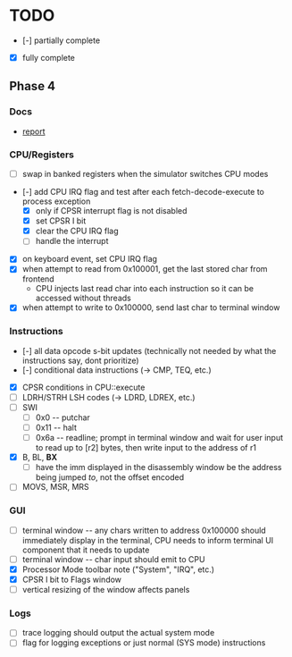 # TODO

- [-] partially complete
- [x] fully complete

## Phase 4

### Docs

- [report](https://protect.bju.edu/cps/courses/armsim-project/exec2/report.html)

### CPU/Registers

- [ ] swap in banked registers when the simulator switches CPU modes
- [-] add CPU IRQ flag and test after each fetch-decode-execute to process exception
  - [x] only if CPSR interrupt flag is not disabled
  - [x] set CPSR I bit
  - [x] clear the CPU IRQ flag
  - [ ] handle the interrupt
- [x] on keyboard event, set CPU IRQ flag
- [x] when attempt to read from 0x100001, get the last stored char from frontend
  - CPU injects last read char into each instruction so it can be accessed without threads
- [x] when attempt to write to 0x100000, send last char to terminal window

### Instructions  

- [-] all data opcode s-bit updates (technically not needed by what the instructions say, dont prioritize)
- [-] conditional data instructions (-> CMP, TEQ, etc.)
- [x] CPSR conditions in CPU::execute
- [ ] LDRH/STRH LSH codes (-> LDRD, LDREX, etc.)
- [ ] SWI
  - [ ] 0x0  -- putchar
  - [ ] 0x11 -- halt
  - [ ] 0x6a -- readline; prompt in terminal window and wait for user input to read up to [r2] bytes, then write input to the address of r1
- [x] B, BL, **BX**
  - [ ] have the imm displayed in the disassembly window be the address being jumped *to*, not the offset encoded
- [ ] MOVS, MSR, MRS

### GUI

- [ ] terminal window -- any chars written to address 0x100000 should immediately display in the terminal, CPU needs to inform terminal UI component that it needs to update
- [ ] terminal window -- char input should emit to CPU
- [x] Processor Mode toolbar note ("System", "IRQ", etc.)
- [x] CPSR I bit to Flags window
- [ ] vertical resizing of the window affects panels

### Logs

- [ ] trace logging should output the actual system mode
- [ ] flag for logging exceptions or just normal (SYS mode) instructions